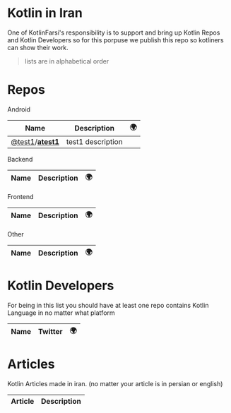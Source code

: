 # Kotlin in Iran

One of KotlinFarsi's responsibility is to support and bring up Kotlin Repos and Kotlin Developers so for this porpuse we publish this repo so kotliners can show their work.

> lists are in alphabetical order

# Repos

Android

| Name | Description | 🌍 |
| --- | --- | --- |
| [@test1](https://github.com/test1)/[**atest1**](https://github.com/test1/atest1) | test1 description |  |

Backend

| Name | Description | 🌍 |
| --- | --- | --- |

Frontend

| Name | Description | 🌍 |
| --- | --- | --- |

Other

| Name | Description | 🌍 |
| --- | --- | --- |

# Kotlin Developers
For being in this list you should have at least one repo contains Kotlin Language in no matter what platform

| Name | Twitter | 🌍 |
| --- | --- | --- |

# Articles
Kotlin Articles made in iran. (no matter your article is in persian or english)

| Article | Description |
| --- | --- |

